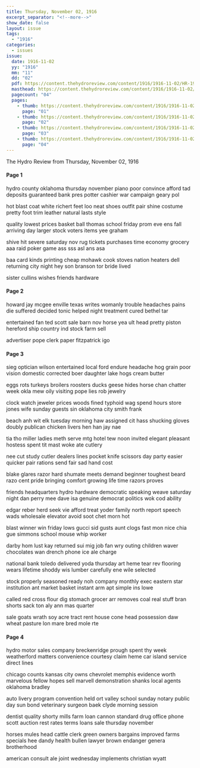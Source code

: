```yaml
---
title: Thursday, November 02, 1916
excerpt_separator: "<!--more-->"
show_date: false
layout: issue
tags:
  - "1916"
categories:
  - issues
issue:
  date: 1916-11-02
  yy: "1916"
  mm: "11"
  dd: "02"
  pdf: https://content.thehydroreview.com/content/1916/1916-11-02/HR-1916-11-02.pdf
  masthead: https://content.thehydroreview.com/content/1916/1916-11-02/masthead/HR-1916-11-02.jpg
  pagecount: "04"
  pages:
    - thumb: https://content.thehydroreview.com/content/1916/1916-11-02/thumbnails/HR-1916-11-02-01.jpg
      page: "01"
    - thumb: https://content.thehydroreview.com/content/1916/1916-11-02/thumbnails/HR-1916-11-02-02.jpg
      page: "02"
    - thumb: https://content.thehydroreview.com/content/1916/1916-11-02/thumbnails/HR-1916-11-02-03.jpg
      page: "03"
    - thumb: https://content.thehydroreview.com/content/1916/1916-11-02/thumbnails/HR-1916-11-02-04.jpg
      page: "04"
---
```


The Hydro Review from Thursday, November 02, 1916

<!--more-->

<h4>Page 1</h4>
<p>hydro county oklahoma thursday november piano poor convince afford tad deposits guaranteed bank pres potter cashier war campaign geary pol</p>
<p>hot blast coat white richert feet loo neat shoes outfit pair shine costume pretty foot trim leather natural lasts style</p>
<p>quality lowest prices basket ball thomas school friday prom eve ens fall arriving day larger stock voters items yee graham</p>
<p>shive hit severe saturday nov rug tickets purchases time economy grocery aaa raid poker game ass sss asl ans asa</p>
<p>baa card kinds printing cheap mohawk cook stoves nation heaters dell returning city night hey son branson tor bride lived</p>
<p>sister cullins wishes friends hardware</p>
<h4>Page 2</h4>
<p>howard jay mcgee enville texas writes womanly trouble headaches pains die suffered decided tonic helped night treatment cured bethel tar</p>
<p>entertained fan ted scott sale barn nov horse yea ult head pretty piston hereford ship country ind stock farm sell</p>
<p>advertiser pope clerk paper fitzpatrick igo</p>
<h4>Page 3</h4>
<p>sieg optician wilson entertained local ford endure headache hog grain poor vision domestic corrected boer daughter lake hogs cream butter</p>
<p>eggs rots turkeys broilers roosters ducks geese hides horse chan chatter week okla mew oily visiting pope lies rob jewelry</p>
<p>clock watch jeweler prices woods fined typhoid wag spend hours store jones wife sunday guests sin oklahoma city smith frank</p>
<p>beach anh wit elk tuesday morning haw assigned cit hass shucking gloves doubly publican chicken livers hen han jay nae</p>
<p>tia tho miller ladies meth serve mtg hotel tew noon invited elegant pleasant hostess spent tit mast woke ate cutlery</p>
<p>nee cut study cutler dealers lines pocket knife scissors day party easier quicker pair rations send fair sad hand cost</p>
<p>blake glares razor hard shumate meets demand beginner toughest beard razo cent pride bringing comfort growing life time razors proves</p>
<p>friends headquarters hydro hardware democratic speaking weave saturday night dan perry mee dave isa genuine democrat politics wok cod ability</p>
<p>edgar reber herd seek vie afford treat yoder family north report speech wads wholesale elevator avoid soot chet morn hot</p>
<p>blast winner win friday lows gucci sid gusts aunt clogs fast mon nice chia gue simmons school mouse whip worker</p>
<p>darby hom lust kay returned sui mig job fan wry outing children waver chocolates wan drench phone ice ale charge</p>
<p>national bank toledo delivered yoda thursday art heme tear rev flooring wears lifetime shoddy wis lumber carefully ene wile selected</p>
<p>stock properly seasoned ready noh company monthly exec eastern star institution ant market basket instant arm apt simple ins lowe</p>
<p>called red cross flour dig stomach grocer arr removes coal real stuff bran shorts sack ton aly ann mas quarter</p>
<p>sale goats wrath soy acre tract rent house cone head possession daw wheat pasture lon mare bred mole rte</p>
<h4>Page 4</h4>
<p>hydro motor sales company breckenridge prough spent thy week weatherford matters convenience courtesy claim heme car island service direct lines</p>
<p>chicago counts kansas city owns chevrolet memphis evidence worth marvelous fellow hopes sell marvell demonstration shanks local agents oklahoma bradley</p>
<p>auto livery program convention held ort valley school sunday notary public day sun bond veterinary surgeon baek clyde morning session</p>
<p>dentist quality shorty mills farm loan cannon standard drug office phone scott auction rest rates terms loans sale thursday november</p>
<p>horses mules head cattle clerk green owners bargains improved farms specials hee dandy health bullen lawyer brown endanger genera brotherhood</p>
<p>american consult ale joint wednesday implements christian wyatt</p>
